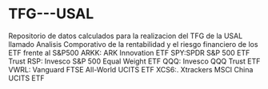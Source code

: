 # TFG---USAL
Repositorio de datos calculados para la realizacion del TFG de la USAL llamado Analisis Comporativo de la rentabilidad y el riesgo financiero de los ETF frente al S&amp;P500
ARKK: ARK Innovation ETF
SPY:SPDR S&P 500 ETF Trust
RSP: Invesco S&P 500 Equal Weight ETF 
QQQ: Invesco QQQ Trust ETF 
VWRL: Vanguard FTSE All-World UCITS ETF 
XCS6:. Xtrackers MSCI China UCITS ETF
